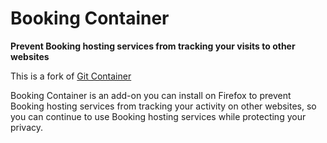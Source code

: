 # Booking Container

**Prevent Booking hosting services from tracking your visits to other websites**

This is a fork of [Git Container](https://github.com/SleepingPanda/contain-git)

Booking Container is an add-on you can install on Firefox to prevent Booking hosting services from tracking your activity on other websites, so you can continue to use Booking hosting services while protecting your privacy.

